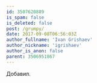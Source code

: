 ```yaml
---
id: 3507620889
is_spam: false
is_deleted: false
post: /grumpy/
date: 2017-09-08T06:56:03Z
author_fullname: 'Ivan Grishaev'
author_nickname: 'igrishaev'
author_is_anon: false
parent: 3506951867
---
```


<p>Добавил.</p>
